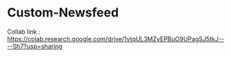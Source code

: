 # Custom-Newsfeed
Collab link : https://colab.research.google.com/drive/1vtqUL3MZyEPBuO9UPagSJ5tkJ----Sh7?usp=sharing
